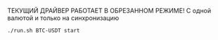ТЕКУЩИЙ ДРАЙВЕР РАБОТАЕТ В ОБРЕЗАННОМ РЕЖИМЕ! С одной валютой и только на синхронизацию
```
./run.sh BTC-USDT start
```